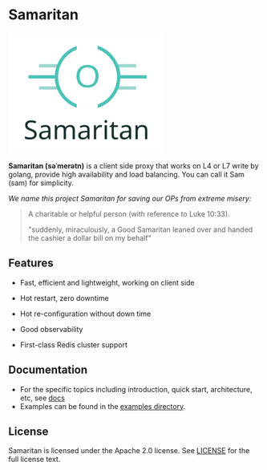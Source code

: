 # Samaritan

![Samaritan](docs/src/images/logo.png)

**Samaritan (səˈmerətn)** is a client side proxy that works on L4 or L7 write by golang, provide high availability and load balancing.
You can call it Sam (sam) for simplicity.

_We name this project Samaritan for saving our OPs from extreme misery:_

> A charitable or helpful person (with reference to Luke 10:33).
>
> "suddenly, miraculously, a Good Samaritan leaned over and handed the cashier a dollar bill on my behalf"

## Features

- Fast, efficient and lightweight, working on client side

- Hot restart, zero downtime

- Hot re-configuration without down time

- Good observability

- First-class Redis cluster support

## Documentation

- For the specific topics including introduction, quick start, architecture, etc, see [docs](https://samaritan-proxy.github.io/docs/)
- Examples can be found in the [examples directory](examples/).

## License

Samaritan is licensed under the Apache 2.0 license. See [LICENSE](LICENSE) for the full license text.
